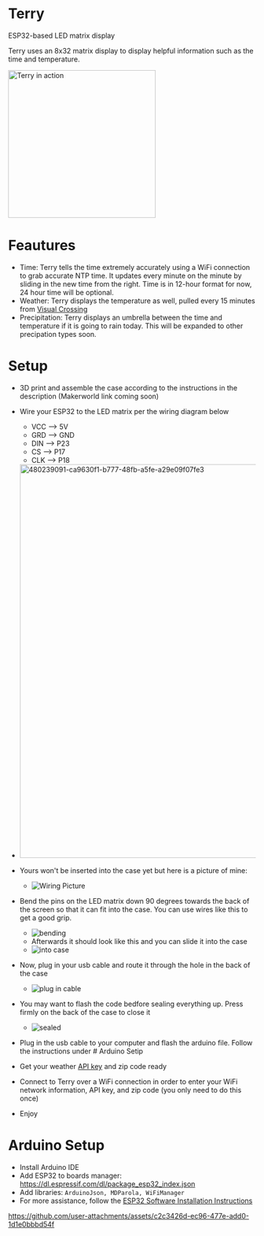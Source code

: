 # Terry
ESP32-based LED matrix display

Terry uses an 8x32 matrix display to display helpful information such as the time and temperature. 

<img width="300" alt="Terry in action" src="https://github.com/user-attachments/assets/0847cd3d-cbce-43cd-8a81-87a1cbf4bf79" />

# Feautures

- Time: Terry tells the time extremely accurately using a WiFi connection to grab accurate NTP time. It updates every minute on the minute by sliding in the new time from the right. Time is in 12-hour format for now, 24 hour time will be optional.
- Weather: Terry displays the temperature as well, pulled every 15 minutes from [Visual Crossing](https://www.visualcrossing.com/)
- Precipitation: Terry displays an umbrella between the time and temperature if it is going to rain today. This will be expanded to other precipation types soon.

# Setup
- 3D print and assemble the case according to the instructions in the description (Makerworld link coming soon)
- Wire your ESP32 to the LED matrix per the wiring diagram below
  - VCC --> 5V
  - GRD --> GND
  - DIN --> P23
  - CS --> P17
  - CLK --> P18
- <img width="800" alt="480239091-ca9630f1-b777-48fb-a5fe-a29e09f07fe3" src="https://github.com/user-attachments/assets/6ee581bd-6d25-4c7c-be1b-cee6b6b83671" />
- Yours won't be inserted into the case yet but here is a picture of mine: 
  - ![Wiring Picture](https://github.com/user-attachments/assets/7c5ab319-5fd0-4ffd-a1fc-9304fc8639b6)
- Bend the pins on the LED matrix down 90 degrees towards the back of the screen so that it can fit into the case. You can use wires like this to get a good grip. 
  - ![bending](https://github.com/user-attachments/assets/dbfcd2de-6f96-4751-a893-ae388367d0b4)
  - Afterwards it should look like this and you can slide it into the case
  - ![into case](https://github.com/user-attachments/assets/c671e177-6ca5-4583-8d74-6b1f77775c2f)
- Now, plug in your usb cable and route it through the hole in the back of the case
  - ![plug in cable](https://github.com/user-attachments/assets/b59cb7b3-7dac-4e0d-85e6-932604f62717)
- You may want to flash the code bedfore sealing everything up. Press firmly on the back of the case to close it
  - ![sealed](https://github.com/user-attachments/assets/d23433fc-3080-449c-9b34-788be8b17271)

- Plug in the usb cable to your computer and flash the arduino file. Follow the instructions under # Arduino Setip
- Get your weather [API key](https://www.visualcrossing.com/sign-up/) and zip code ready
- Connect to Terry over a WiFi connection in order to enter your WiFi network information, API key, and zip code (you only need to do this once)
- Enjoy

# Arduino Setup

- Install Arduino IDE
- Add ESP32 to boards manager: https://dl.espressif.com/dl/package_esp32_index.json
- Add libraries: `ArduinoJson, MDParola, WiFiManager`
- For more assistance, follow the [ESP32 Software Installation Instructions](https://esp32io.com/tutorials/esp32-software-installation)

https://github.com/user-attachments/assets/c2c3426d-ec96-477e-add0-1d1e0bbbd54f

